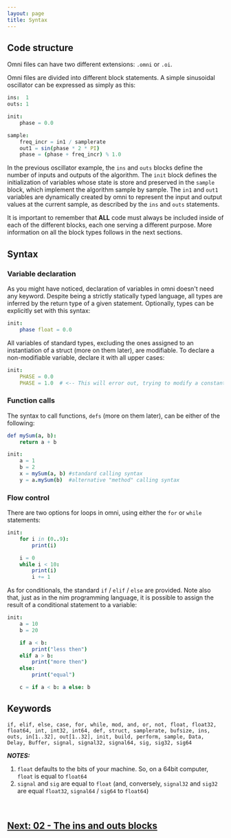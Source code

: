 ```yaml
---
layout: page
title: Syntax
---
```


## Code structure

Omni files can have two different extensions: `.omni` or `.oi`.

Omni files are divided into different block statements. A simple sinusoidal oscillator can be expressed as simply as this:

```nim
ins:  1
outs: 1

init:
    phase = 0.0

sample:
    freq_incr = in1 / samplerate
    out1 = sin(phase * 2 * PI)
    phase = (phase + freq_incr) % 1.0
```

In the previous oscillator example, the `ins` and `outs` blocks define the number of inputs and outputs of the algorithm. The `init` block defines the initialization of variables whose state is store and preserved in the `sample` block, which implement the algorithm sample by sample. The `in1` and `out1` variables are dynamically created by omni to represent the input and output values at the current sample, as described by the `ins` and `outs` statements.

It is important to remember that **ALL** code must always be included inside of each of the different blocks, each one serving a different purpose.
More information on all the block types follows in the next sections.

## Syntax

### Variable declaration

As you might have noticed, declaration of variables in omni doesn't need any keyword. Despite being a strictly statically typed language, all types are inferred by the return type of a given statement. Optionally, types can be explicitly set with this syntax:

```nim
init:
    phase float = 0.0
```

All variables of standard types, excluding the ones assigned to an instantiation of a struct (more on them later), are modifiable. To declare a non-modifiable variable, declare it with all upper cases:


```nim
init:
    PHASE = 0.0
    PHASE = 1.0  # <-- This will error out, trying to modify a constant variable
```

### Function calls

The syntax to call functions, `defs` (more on them later),  can be either of the following:

```nim
def mySum(a, b):
    return a + b

init:
    a = 1
    b = 2
    x = mySum(a, b) #standard calling syntax
    y = a.mySum(b)  #alternative "method" calling syntax
```

### Flow control

There are two options for loops in omni, using either the `for` or `while` statements:

```nim
init:
    for i in (0..9):
        print(i)

    i = 0
    while i < 10:
        print(i)
        i += 1
```

As for conditionals, the standard `if` / `elif` / `else` are provided. Note also that, just as in the nim programming language, it is possible to assign the result of a conditional statement to a variable:

```nim
init:
    a = 10
    b = 20

    if a < b:
        print("less then")
    elif a > b:
        print("more then")
    else:
        print("equal")

    c = if a < b: a else: b
```

## Keywords

```if, elif, else, case, for, while, mod, and, or, not, float, float32, float64, int, int32, int64, def, struct, samplerate, bufsize, ins, outs, in[1..32], out[1..32], init, build, perform, sample, Data, Delay, Buffer, signal, signal32, signal64, sig, sig32, sig64```

**_NOTES:_** 

1. `float` defaults to the bits of your machine. So, on a 64bit computer, `float` is equal to `float64`
2. `signal` and `sig` are equal to `float` (and, conversely, `signal32` and `sig32` are equal `float32`, `signal64` / `sig64` to `float64`)

<br>

## [Next: 02 - The ins and outs blocks](02_ins_outs.md)